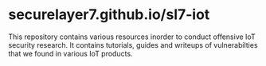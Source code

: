 # securelayer7.github.io/sl7-iot
This repository contains various resources inorder to conduct offensive IoT security research. It contains tutorials, guides and writeups of vulnerabilties that we found in various IoT products.
